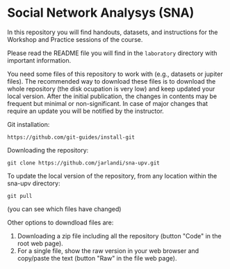 # Social Network Analysys (SNA)

In this repository you will find handouts, datasets, and instructions for the Workshop and Practice sessions of the course.

Please read the README file you will find in the `laboratory` directory with important information. 

You need some files of this repository to work with (e.g., datasets or jupiter files). The recommended way to download these files is to download the whole repository (the disk ocupation is very low) and keep updated your local version. After the initial publication, the changes in contents may be frequent but minimal or non-significant. In case of major changes that require an update you will be notified by the instructor.

Git installation:

`https://github.com/git-guides/install-git`

Downloading the repository:

`git clone https://github.com/jarlandi/sna-upv.git`

To update the local version of the repository, from any location within the sna-upv directory:

`git pull`

(you can see which files have changed)

Other options to downdload files are:
1. Downloading a zip file including all the repository (button "Code" in the root web page).
2. For a single file, show the raw version in your web browser and copy/paste the text (button "Raw" in the file web page).
